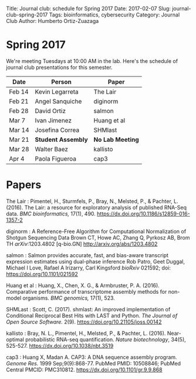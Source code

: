 Title: Journal club: schedule for Spring 2017
Date: 2017-02-07
Slug: journal-club-spring-2017
Tags: bioinformatics, cybersecurity
Category: Journal Club
Author: Humberto Ortiz-Zuazaga

# Spring 2017

We're meeting Tuesdays at 10:00 AM in the lab. Here's the schedule of
journal club presentations for this semester.

| Date | Person | Paper |
|------|--------|-------|
| Feb 14 | Kevin Legarreta | The Lair |
| Feb 21 | Angel Sanquiche | diginorm |
| Feb 28 | David Ortiz | salmon |
| Mar 7 | Ivan Jimenez | Huang et al |
| Mar 14 | Josefina Correa | SHMlast |
| Mar 21 | **Student Assembly** | **No Lab Meeting** |
| Mar 28 | Walter Baez | kallisto |
| Apr 4  | Paola Figueroa | cap3 |

# Papers

The Lair
: Pimentel, H., Sturmfels, P., Bray, N., Melsted, P., & Pachter,
L. (2016). The Lair: a resource for exploratory analysis of published
RNA-Seq data. *BMC bioinformatics,*
17(1), 490. <https://dx.doi.org/10.1186/s12859-016-1357-2>

diginorm
: A Reference-Free Algorithm for Computational Normalization of
Shotgun Sequencing Data Brown CT, Howe AC, Zhang Q, Pyrkosz AB, Brom
TH *arXiv*:1203.4802 [q-bio.GN] <http://arxiv.org/abs/1203.4802>

salmon
: Salmon provides accurate, fast, and bias-aware transcript expression
estimates using dual-phase inference Rob Patro, Geet Duggal, Michael I
Love, Rafael A Irizarry, Carl Kingsford *bioRxiv* 021592; doi:
<https://doi.org/10.1101/021592>

Huang et al
: Huang, X., Chen, X. G., & Armbruster, P. A. (2016). Comparative
performance of transcriptome assembly methods for non-model
organisms. *BMC genomics,* 17(1), 523.

SHMLast
: Scott, C. (2017). shmlast: An improved implementation of Conditional
Reciprocal Best Hits with LAST and Python. *The Journal of Open Source
Software.* 2(9). <https://doi.org/10.21105/joss.00142>

kallisto
: Bray, N. L., Pimentel, H., Melsted, P., & Pachter,
L. (2016). Near-optimal probabilistic RNA-seq quantification. *Nature
biotechnology*, 34(5), 525-527.
<https://dx.doi.org/10.1038/nbt.3519>

cap3
: Huang X, Madan A. CAP3: A DNA sequence assembly program. *Genome
Res.* 1999 Sep;9(9):868-77. PubMed PMID: 10508846; PubMed Central
PMCID: PMC310812.  <https://dx.doi.org/10.1101/gr.9.9.868>
